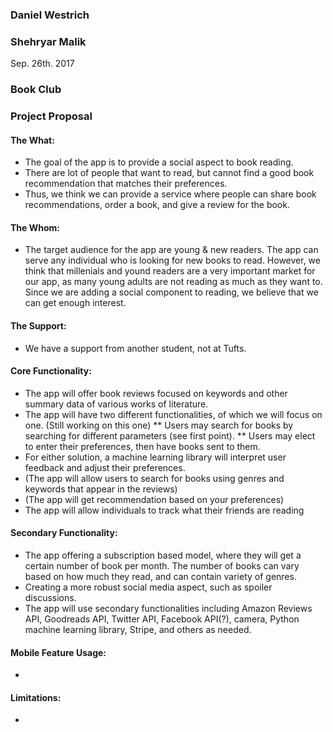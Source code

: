 ### Daniel Westrich
### Shehryar Malik

Sep. 26th. 2017

### Book Club
### Project Proposal

#### The What:
* The goal of the app is to provide a social aspect to book reading.
* There are lot of people that want to read, but cannot find a good book recommendation that matches their preferences.
* Thus, we think we can provide a service where people can share book recommendations, order a book, and give a review for the book.
  
#### The Whom:
* The target audience for the app are young & new readers.
  The app can serve any individual who is looking for new books to read. However, we think that millenials and yound readers are a very important market for our app, as many young adults are not reading as much as they want to. Since we are adding a social component to reading, we believe that we can get enough interest.
  
#### The Support:
* We have a support from another student, not at Tufts.

#### Core Functionality:
* The app will offer book reviews focused on keywords and other summary data of various works of literature.
* The app will have two different functionalities, of which we will focus on one. (Still working on this one)
** Users may search for books by searching for different parameters (see first point).
** Users may elect to enter their preferences, then have books sent to them.
* For either solution, a machine learning library will interpret user feedback and adjust their preferences.
* (The app will allow users to search for books using genres and keywords that appear in the reviews)
* (The app will get recommendation based on your preferences)
* The app will allow individuals to track what their friends are reading

#### Secondary Functionality:
* The app offering a subscription based model, where they will get a certain number of book per month. The number of books can vary based on how much they read, and can contain variety of genres.
* Creating a more robust social media aspect, such as spoiler discussions.
* The app will use secondary functionalities including Amazon Reviews API, Goodreads API, Twitter API, Facebook API(?), camera, Python machine learning library, Stripe, and others as needed.

#### Mobile Feature Usage:
* 

#### Limitations:
* 
